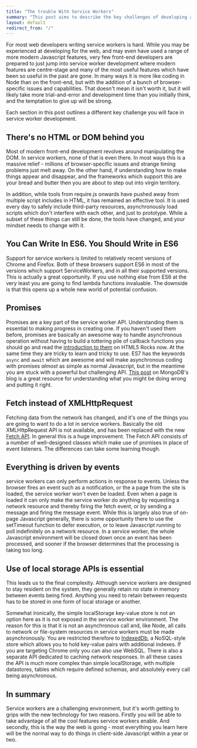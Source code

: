 ```yaml
---
title: "The trouble With Service Workers"
summary: "This post aims to describe the key challenges of developing a service worker. It follows on from yesterday's post about the benefits, and will be followed by more posts on best practices"
layout: default
redirect_from: "/"
---
```


For most web developers writing service workers is hard.  While you may be experienced at developing for the web, and may even have used a range of more modern Javascript features, very few front-end developers are prepared to just jump into service worker development where modern features are centre-stage and many of the most useful features which have been so useful in the past are gone. In many ways it is more like coding in Node than on the front-end, but with the addition of a bunch of browser-specific issues and capabilities. That doesn't mean it isn't worth it, but it will likely take more trial-and-error and development time than you initially think, and the temptation to give up will be strong. 

Each section in this post outlines a different key challenge you will face in service worker development. 

## There's no HTML or DOM behind you

Most of modern front-end development revolves around manipulating the DOM. In service workers, none of that is even there. In most ways this is a massive relief - millions of browser-specific issues and strange timing problems just melt away. On the other hand, if understanding how to make things appear and disappear, and the frameworks which support this are your bread and butter then you are about to step out into virgin territory. 

In addition, while tools from require.js onwards have pushed away from multiple script includes in HTML, it has remained an effective tool. It is used every day to safely include third-party resources, asynchronously load scripts which don't interfere with each other, and just to prototype. While a subset of these things can still be done, the tools have changed, and your mindset needs to change with it.

## You Can Write In ES6. You Should Write in ES6

Support for service workers is limited to relatively recent versions of Chrome and Firefox. Both of these browsers support ES6 in most of the versions which support ServiceWorkers, and in all their supported versions. This is actually a great opportunity. If you use nothing else from ES6 at the very least you are going to find lambda functions invaluable. The downside is that this opens up a whole new world of potential confusion. 

## Promises

Promises are a key part of the service worker API. Understanding them is essential to making progress in creating one. If you haven't used them before, promises are basically an awesome way to handle asynchronous operation without having to build a tottering pile of callback functions you should go and read the [introduction to them](http://www.html5rocks.com/en/tutorials/es6/promises/) on HTML5 Rocks now. At the same time they are tricky to learn and tricky to use. ES7 has the keywords `async` and `await` which are awesome and will make asynchronous coding with promises *almost* as simple as normal Javascript, but in the meantime you are stuck with a powerful but challenging API. [This post](https://pouchdb.com/2015/05/18/we-have-a-problem-with-promises.html) on MongoDB's blog is a great resource for understanding what you might be doing wrong and putting it right.

## Fetch instead of XMLHttpRequest

Fetching data from the network has changed, and it's one of the things you are going to want to do a lot in service workers. Basically the old XMLHttpRequest API is not available, and has been replaced with the new [Fetch API](https://developer.mozilla.org/en/docs/Web/API/Fetch_API). In general this is a huge improvement. The Fetch API consists of a number of well-designed classes which make use of promises in place of event listeners. The differences can take some learning though.

## Everything is driven by events

service workers can only perform actions in response to events. Unless the browser fires an event such as a notification, or the a page from the site is loaded, the service worker won't even be loaded. Even when a page is loaded it can only make the service worker do anything by requesting a network resource and thereby firing the fetch event, or by sending a message and firing the message event. While this is largely also true of on-page Javascript generally, there is some opportunity there to use the setTimeout function to defer execution, or to leave Javascript running to poll indefinitely on a network resource. In a service worker, the whole Javascript environment will be closed down once an event has been processed, and sooner if the browser determines that the processing is taking too long.

## Use of local storage APIs is essential

This leads us to the final complexity. Although service workers are designed to stay resident on the system, they generally retain no state in memory between events being fired. Anything you need to retain between requests has to be stored in one form of local storage or another. 

Somewhat ironically, the simple localStorage key-value store is not an option here as it is not exposed in the service worker environment. The reason for this is that it is not an asynchronous call and, like Node, all calls to network or file-system resources in service workers must be made asynchronously. You are restricted therefore to [IndexedDb](https://developer.mozilla.org/en-US/docs/Web/API/IndexedDB_API), a NoSQL-style store which allows you to hold key-value pairs with additional indexes. If you are targeting Chrome only you can also use WebSQL. There is also a separate API dedicated to caching network responses. In all these cases the API is much more complex than simple localStorage, with multiple datastores, tables which require defined schemas, and absolutely every call being asynchronous.

## In summary

Service workers are a challenging environment, but it's worth getting to grips with the new technology for two reasons. Firstly you will be able to take advantage of all the cool features service workers enable. And secondly, this is the way the web is going - most everything you learn here will be the normal way to do things in client-side Javascript within a year or two.


